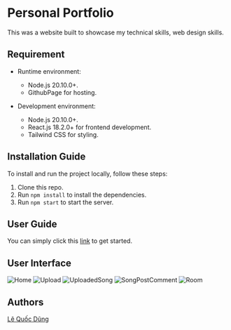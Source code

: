# Personal Portfolio

This was a website built to showcase my technical skills, web design skills.

## Requirement

- Runtime environment:
    - Node.js 20.10.0+.
    - GithubPage for hosting.

- Development environment:
    - Node.js 20.10.0+.
    - React.js 18.2.0+ for frontend development.
    - Tailwind CSS for styling.

## Installation Guide

To install and run the project locally, follow these steps:

1. Clone this repo.
2. Run `npm install` to install the dependencies.
3. Run `npm start` to start the server.

## User Guide

You can simply click this [link](https://dungle2983.github.io/MyPortfolio/) to get started.

## User Interface

![Home](./demo_ui/Home.png)
![Upload](./demo_ui/Upload.png)
![UploadedSong](./demo_ui/UploadedSong.png)
![SongPostComment](./demo_ui/Song%20post%20and%20comment.png)
![Room](./demo_ui/Room.jpg)

## Authors

[Lê Quốc Dũng](https://github.com/DungLe2983)
